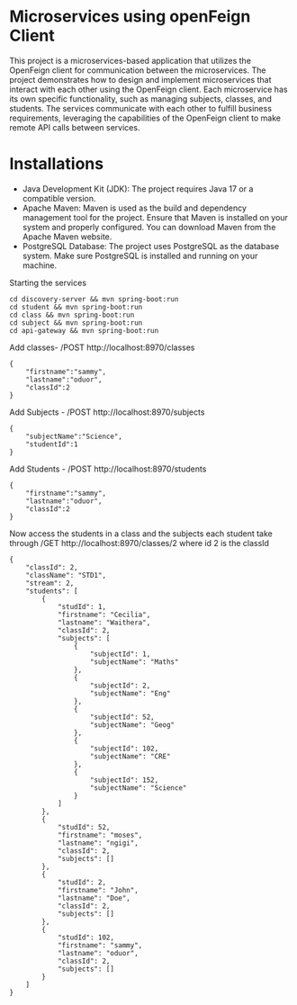 # Microservices using openFeign Client

This project is a microservices-based application that utilizes the OpenFeign client for communication between the microservices. The project demonstrates how to 
design and implement microservices that interact with each other using the OpenFeign client. Each microservice has its own specific functionality, such as managing 
subjects, classes, and students. The services communicate with each other to fulfill business requirements, leveraging the capabilities of the OpenFeign client to make 
remote API calls between services.

# Installations

- Java Development Kit (JDK): The project requires Java 17 or a compatible version. 
- Apache Maven: Maven is used as the build and dependency management tool for the project. 
Ensure that Maven is installed on your system and properly configured. You can download Maven from the Apache Maven website.
- PostgreSQL Database: The project uses PostgreSQL as the database system. Make sure PostgreSQL is installed and running on your machine. 

Starting the services
```
cd discovery-server && mvn spring-boot:run
cd student && mvn spring-boot:run
cd class && mvn spring-boot:run
cd subject && mvn spring-boot:run
cd api-gateway && mvn spring-boot:run
```
Add classes- /POST http://localhost:8970/classes
```
{
    "firstname":"sammy",
    "lastname":"oduor",
    "classId":2
}
```
Add Subjects - /POST http://localhost:8970/subjects

```
{
    "subjectName":"Science",
    "studentId":1
}
```
Add Students - /POST http://localhost:8970/students

```
{
    "firstname":"sammy",
    "lastname":"oduor",
    "classId":2
}
```
Now access the students in a class and the subjects each student take through
/GET http://localhost:8970/classes/2 where id 2 is the classId
```
{
    "classId": 2,
    "className": "STD1",
    "stream": 2,
    "students": [
        {
            "studId": 1,
            "firstname": "Cecilia",
            "lastname": "Waithera",
            "classId": 2,
            "subjects": [
                {
                    "subjectId": 1,
                    "subjectName": "Maths"
                },
                {
                    "subjectId": 2,
                    "subjectName": "Eng"
                },
                {
                    "subjectId": 52,
                    "subjectName": "Geog"
                },
                {
                    "subjectId": 102,
                    "subjectName": "CRE"
                },
                {
                    "subjectId": 152,
                    "subjectName": "Science"
                }
            ]
        },
        {
            "studId": 52,
            "firstname": "moses",
            "lastname": "ngigi",
            "classId": 2,
            "subjects": []
        },
        {
            "studId": 2,
            "firstname": "John",
            "lastname": "Doe",
            "classId": 2,
            "subjects": []
        },
        {
            "studId": 102,
            "firstname": "sammy",
            "lastname": "oduor",
            "classId": 2,
            "subjects": []
        }
    ]
}
```
